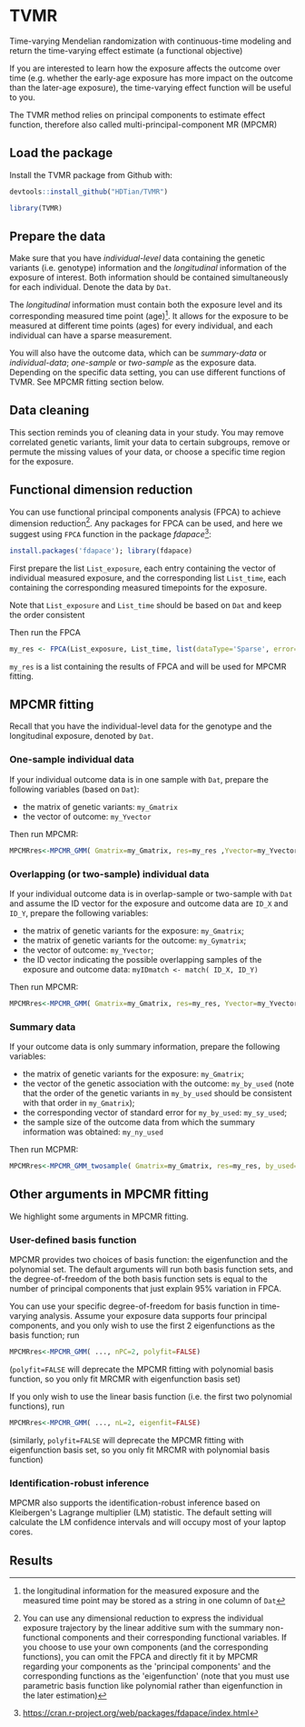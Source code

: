 # TVMR
Time-varying Mendelian randomization with continuous-time modeling and return the time-varying effect estimate (a functional objective)

If you are interested to learn how the exposure affects the outcome over time (e.g. whether the early-age exposure has more impact on the outcome than the later-age exposure), the time-varying effect function will be useful to you. 

The TVMR method relies on principal components to estimate effect function, therefore also called multi-principal-component MR (MPCMR) 

## Load the package
Install the TVMR package from Github with:
```R
devtools::install_github("HDTian/TVMR")
```
```R
library(TVMR)
```

## Prepare the data
Make sure that you have *individual-level* data containing the genetic variants (i.e. genotype) information and the *longitudinal* information of the exposure of interest. Both information should be contained simultaneously for each individual. Denote the data by `Dat`.

The *longitudinal* information must contain both the exposure level and its corresponding measured time point (age)[^1]. It allows for the exposure to be measured at different time points (ages) for every individual, and each individual can have a sparse measurement.

[^1]: the longitudinal information for the measured exposure and the measured time point may be stored as a string in one column of `Dat`

You will also have the outcome data, which can be *summary-data* or *individual-data*; *one-sample* or *two-sample* as the exposure data. Depending on the specific data setting, you can use different functions of TVMR. See MPCMR fitting section below. 

## Data cleaning
This section reminds you of cleaning data in your study. You may remove correlated genetic variants, limit your data to certain subgroups, remove or permute the missing values of your data, or choose a specific time region for the exposure.


## Functional dimension reduction
You can use functional principal components analysis (FPCA) to achieve dimension reduction[^2]. Any packages for FPCA can be used, and here we suggest using `FPCA` function in the package *fdapace*[^3]:
```R
install.packages('fdapace'); library(fdapace)
```

First prepare the list `List_exposure`, each entry containing the vector of individual measured exposure, and the corresponding list `List_time`, each containing the corresponding measured timepoints for the exposure. 

Note that `List_exposure` and `List_time` should be based on `Dat` and keep the order consistent

Then run the FPCA
```R
my_res <- FPCA(List_exposure, List_time, list(dataType='Sparse', error=TRUE, verbose=TRUE)  )
```
`my_res` is a list containing the results of FPCA and will be used for MPCMR fitting.


[^2]: You can use any dimensional reduction to express the individual exposure trajectory by the linear additive sum with the summary non-functional components and their corresponding functional variables. If you choose to use your own components (and the corresponding functions), you can omit the FPCA and directly fit it by MPCMR regarding your components as the 'principal components' and the corresponding functions as the 'eigenfunction' (note that you must use parametric basis function like polynomial rather than eigenfunction in the later estimation) 

[^3]: https://cran.r-project.org/web/packages/fdapace/index.html

## MPCMR fitting
Recall that you have the individual-level data for the genotype and the longitudinal exposure, denoted by `Dat`.

### One-sample individual data
If your individual outcome data is in one sample with `Dat`, prepare the following variables (based on `Dat`): 
* the matrix of genetic variants: `my_Gmatrix`
* the vector of outcome: `my_Yvector`

Then run MPCMR:
```R
MPCMRres<-MPCMR_GMM( Gmatrix=my_Gmatrix, res=my_res ,Yvector=my_Yvector)
```

### Overlapping (or two-sample) individual data
If your individual outcome data is in overlap-sample or two-sample with `Dat` and assume the ID vector for the exposure and outcome data are `ID_X` and `ID_Y`, prepare the following variables: 
* the matrix of genetic variants for the exposure: `my_Gmatrix`;
* the matrix of genetic variants for the outcome: `my_Gymatrix`;
* the vector of outcome: `my_Yvector`;
* the ID vector indicating the possible overlapping samples of the exposure and outcome data: `myIDmatch <- match( ID_X, ID_Y)`

Then run MPCMR:
```R
MPCMRres<-MPCMR_GMM( Gmatrix=my_Gmatrix, res=my_res, Yvector=my_Yvector, Gymatrix=my_Gymatrix, IDmatch=my_IDmatch)
```
### Summary data
If your outcome data is only summary information, prepare the following variables:
* the matrix of genetic variants for the exposure: `my_Gmatrix`;
* the vector of the genetic association with the outcome: `my_by_used` (note that the order of the genetic variants in `my_by_used` should be consistent with that order in `my_Gmatrix`);
* the corresponding vector of standard error for `my_by_used`: `my_sy_used`;
* the sample size of the outcome data from which the summary information was obtained: `my_ny_used`

Then run MCPMR:
```R
MPCMRres<-MPCMR_GMM_twosample( Gmatrix=my_Gmatrix, res=my_res, by_used=my_by_used, sy_used=my_sy_used, ny_used=my_ny_used )
```  

## Other arguments in MPCMR fitting
We highlight some arguments in MPCMR fitting.

### User-defined basis function
MPCMR provides two choices of basis function: the eigenfunction and the polynomial set. The default arguments will run both basis function sets, and the degree-of-freedom of the both basis function sets is equal to the number of principal components that just explain 95% variation in FPCA.   

You can use your specific degree-of-freedom for basis function in time-varying analysis. Assume your exposure data supports four principal components, and you only wish to use the first 2 eigenfunctions as the basis function; run
```R
MPCMRres<-MPCMR_GMM( ..., nPC=2, polyfit=FALSE)
```
(`polyfit=FALSE` will deprecate the MPCMR fitting with polynomial basis function, so you only fit MRCMR with eigenfunction basis set)

If you only wish to use the linear basis function (i.e. the first two polynomial functions), run
```R
MPCMRres<-MPCMR_GMM( ..., nL=2, eigenfit=FALSE)
```
(similarly, `polyfit=FALSE` will deprecate the MPCMR fitting with eigenfunction basis set, so you only fit MRCMR with polynomial basis function)

### Identification-robust inference
MPCMR also supports the identification-robust inference based on Kleibergen's Lagrange multiplier (LM) statistic. The default setting will calculate the LM confidence intervals and will occupy most of your laptop cores.


## Results 



